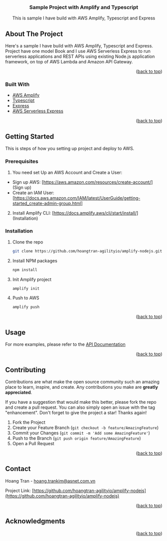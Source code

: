 
<!-- PROJECT LOGO -->
<br />
<div align="center">
<h3 align="center">Sample Project with Amplify and Typescript</h3>

  <p align="center">
    This is sample I have build with AWS Amplify, Typescript and Express
  </p>
</div>

<!-- ABOUT THE PROJECT -->
## About The Project

Here's a sample I have build with AWS Amplify, Typescript and Express. Project have one model Book and I use AWS Serverless Express to run serverless applications and REST APIs using existing Node.js application framework, on top of AWS Lambda and Amazon API Gateway.

<p align="right">(<a href="#top">back to top</a>)</p>

### Built With

* [AWS Amplify](https://docs.amplify.aws/)
* [Typescript](https://www.typescriptlang.org/)
* [Express](https://expressjs.com/)
* [AWS Serverless Express](https://www.npmjs.com/package/aws-serverless-express/)

<p align="right">(<a href="#top">back to top</a>)</p>



<!-- GETTING STARTED -->
## Getting Started

This is steps of how you setting up project and deploy to AWS.

### Prerequisites

1. You need set Up an AWS Account and Create a User: 
* Sign up AWS: [https://aws.amazon.com/resources/create-account/] (Sign up)
* Create an IAM User: [https://docs.aws.amazon.com/IAM/latest/UserGuide/getting-started_create-admin-group.html] 

2. Install Amplify CLI:
[https://docs.amplify.aws/cli/start/install/] (Installation)

### Installation

1. Clone the repo
   ```sh
   git clone https://github.com/hoangtran-agilityio/amplify-nodejs.git
   ```
2. Install NPM packages
   ```sh
   npm install
   ```
3. Init Amplify project
   ```sh
   amplify init
   ```
4. Push to AWS
   ```sh
   amplify push
   ```

<p align="right">(<a href="#top">back to top</a>)</p>


<!-- USAGE EXAMPLES -->
## Usage

For more examples, please refer to the [API Documentation](https://docs.google.com/document/d/1hTzgOOYwBvUjaMo6P1EcAADf4bxGyXE0Tlf-oTNaKSA/edit?usp=sharing)

<p align="right">(<a href="#top">back to top</a>)</p>


<!-- CONTRIBUTING -->
## Contributing

Contributions are what make the open source community such an amazing place to learn, inspire, and create. Any contributions you make are **greatly appreciated**.

If you have a suggestion that would make this better, please fork the repo and create a pull request. You can also simply open an issue with the tag "enhancement".
Don't forget to give the project a star! Thanks again!

1. Fork the Project
2. Create your Feature Branch (`git checkout -b feature/AmazingFeature`)
3. Commit your Changes (`git commit -m 'Add some AmazingFeature'`)
4. Push to the Branch (`git push origin feature/AmazingFeature`)
5. Open a Pull Request

<p align="right">(<a href="#top">back to top</a>)</p>

<!-- CONTACT -->
## Contact

Hoang Tran - hoang.trankim@asnet.com.vn

Project Link: [https://github.com/hoangtran-agilityio/amplify-nodejs](https://github.com/hoangtran-agilityio/amplify-nodejs)

<p align="right">(<a href="#top">back to top</a>)</p>

<!-- ACKNOWLEDGMENTS -->
## Acknowledgments

<p align="right">(<a href="#top">back to top</a>)</p>
